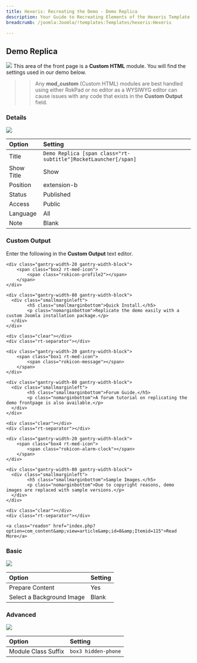 ```yaml
---
title: Hexeris: Recreating the Demo - Demo Replica
description: Your Guide to Recreating Elements of the Hexeris Template for Joomla
breadcrumb: /joomla:Joomla/!templates:Templates/hexeris:Hexeris

---
```


Demo Replica
-----
![][demo]
This area of the front page is a **Custom HTML** module. You will find the settings used in our demo below.

>> Any **mod_custom** (Custom HTML) modules are best handled using either RokPad or no editor as a WYSIWYG editor can cause issues with any code that exists in the **Custom Output** field.

### Details
![][demo2]

| Option            | Setting                                                        |  
| :---------------- | :------------------------------------------------------------- |  
| Title             | `Demo Replica [span class="rt-subtitle"]RocketLauncher[/span]` |  
| Show Title        | Show                                                           |  
| Position          | extension-b                                                    |  
| Status            | Published                                                      |  
| Access            | Public                                                         |  
| Language          | All                                                            |  
| Note              | Blank                                                          |  

### Custom Output
Enter the following in the **Custom Output** text editor.

~~~
<div class="gantry-width-20 gantry-width-block">
	<span class="box2 rt-med-icon">
		<span class="rokicon-profile2"></span>
	</span>
</div>

<div class="gantry-width-80 gantry-width-block">
  <div class="smallmarginleft">
		<h5 class="smallmarginbottom">Quick Install.</h5>
		<p class="nomarginbottom">Replicate the demo easily with a custom Joomla installation package.</p>
  </div>
</div>

<div class="clear"></div>
<div class="rt-separator"></div> 

<div class="gantry-width-20 gantry-width-block">
	<span class="box1 rt-med-icon">
		<span class="rokicon-message"></span>
	</span>
</div>

<div class="gantry-width-80 gantry-width-block">
  <div class="smallmarginleft">
		<h5 class="smallmarginbottom">Forum Guide.</h5>
		<p class="nomarginbottom">A forum tutorial on replicating the demo frontpage is also available.</p>
  </div>
</div>

<div class="clear"></div>
<div class="rt-separator"></div> 

<div class="gantry-width-20 gantry-width-block">
	<span class="box4 rt-med-icon">
		<span class="rokicon-alarm-clock"></span>
	</span>
</div>

<div class="gantry-width-80 gantry-width-block">
  <div class="smallmarginleft">
		<h5 class="smallmarginbottom">Sample Images.</h5>
		<p class="nomarginbottom">Due to copyright reasons, demo images are replaced with sample versions.</p>
  </div>
</div>

<div class="clear"></div>
<div class="rt-separator"></div> 

<a class="readon" href="index.php?option=com_content&amp;view=article&amp;id=8&amp;Itemid=115">Read More</a>
~~~

### Basic
![][demo3]

| Option                    | Setting |  
| :------------------------ | :------ |  
| Prepare Content           | Yes     |  
| Select a Background Image | Blank   |

### Advanced
![][demo4]

| Option              | Setting                   |  
| :------------------ | :------------------------ |  
| Module Class Suffix | `box3 hidden-phone` |

[demo]: assets/demo_5.jpeg
[demo2]: assets/replica_1.jpeg
[demo3]: assets/replica_2.jpeg
[demo4]: assets/replica_3.jpeg